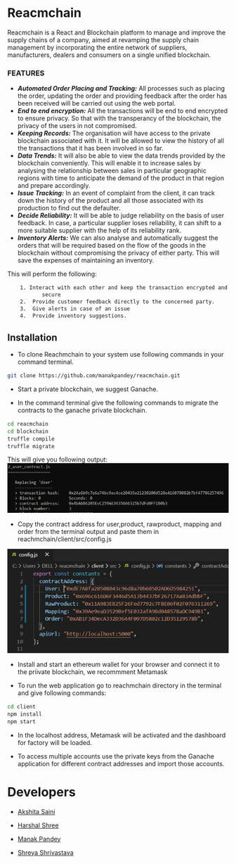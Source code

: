 # Reacmchain

Reacmchain is a React and Blockchain platform to manage and improve the supply chains of a company, aimed at revamping the supply chain management by incorporating the entire network of suppliers, manufacturers, dealers and consumers on a single unified blockchain. 


### **FEATURES**

* ***Automated Order Placing and Tracking:*** 	All processes such as placing the order, updating the order and providing feedback after the order has been received will be carried out using the web portal.
* ***End to end encryption:*** All the transactions will be end to end encrypted to ensure privacy. So that with the transperancy of the blockchain, the privacy of the users in not compromised.
* ***Keeping Records:*** The organisation will have access to the private blockchain associated with it. It will be allowed to view the history of all the transactions that it has been involved in so far.
* ***Data Trends:*** It will also be able to view the data trends provided by the blockchain conveniently. This will enable it to increase sales by analysing the relationship between sales in particular geographic regions with time to anticipate the demand of the product in that region and prepare accordingly. 
* ***Issue Tracking:*** In an event of complaint from the client, it can track down the history of the product and all those associated with its production to find out the defaulter. 
* ***Decide Reliability:*** It will be able to judge reliability on the basis of user feedback. In case, a particular supplier loses reliability, it can shift to a more suitable supplier with the help of its reliability rank.
* ***Inventory Alerts:*** We can also analyse and automatically suggest the orders that will be required based on the flow of the goods in the blockchain without compromising the privacy of either party. This will save the expenses of maintaining an inventory.

 This will perform the following:
		
	    1. Interact with each other and keep the transaction encrypted and 
               secure
        2.  Provide customer feedback directly to the concerned party. 	
        3.  Give alerts in case of an issue
        4.  Provide inventory suggestions.


## Installation

* To clone Reachmchain to your system use following commands in your command terminal.

```bash
git clone https://github.com/manakpandey/reacmchain.git
```
* Start a private blockchain, we suggest Ganache.

* In the command terminal give the following commands to migrate the contracts to the ganache private blockchain.
```bash
cd reacmchain
cd blockchain
truffle compile
truffle migrate
```
This will give you following output:
![](https://github.com/manakpandey/reacmchain/blob/master/client/public/contract_add.PNG)

* Copy the contract address for user,product, rawproduct, mapping and order from the terminal output and paste them in reachmchain/client/src/config.js

![](https://github.com/manakpandey/reacmchain/blob/master/client/public/config.PNG)

*  Install and start an ethereum wallet for your browser and connect it to the priivate blockchain, we recommment Metamask

* To run the web application go to reachmchain directory in the terminal and give following commands:
```bash
cd client
npm install
npm start
```
* In the localhost address, Metamask will be activated and the dashboard for factory will be loaded.

* To access multiple accounts use the private keys from the Ganache application for different contract addresses and import those accounts.

# Developers
* [Akshita Saini](https://www.linkedin.com/in/akshita-saini-0782a61a1)

* [Harshal Shree](https://www.linkedin.com/in/harshal-shree)

* [Manak Pandey](https://www.linkedin.com/in/manakpandey)

* [Shreya Shrivastava](https://www.linkedin.com/in/shreya-shrivastava-6b1aba192)







